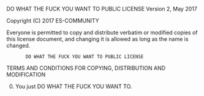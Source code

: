 DO WHAT THE FUCK YOU WANT TO PUBLIC LICENSE
                   Version 2, May 2017
 
Copyright (C) 2017 ES-COMMUNITY
 
Everyone is permitted to copy and distribute verbatim or modified
copies of this license document, and changing it is allowed as long
as the name is changed.
 
           DO WHAT THE FUCK YOU WANT TO PUBLIC LICENSE
  TERMS AND CONDITIONS FOR COPYING, DISTRIBUTION AND MODIFICATION
 
 0. You just DO WHAT THE FUCK YOU WANT TO.
